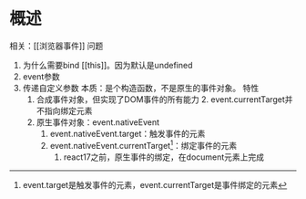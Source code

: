 # 概述
相关：[[浏览器事件]] 
问题
1. 为什么需要bind [[this]]。因为默认是undefined
2. event参数
3. 传递自定义参数
本质：是个构造函数，不是原生的事件对象。
特性
	1. 合成事件对象，但实现了DOM事件的所有能力
		2. event.currentTarget并不指向绑定元素
	2. 原生事件对象：event.nativeEvent
		1. event.nativeEvent.target：触发事件的元素
		2. event.nativeEvent.currentTarget[^1]：绑定事件的元素
			1. react17之前，原生事件的绑定，在document元素上完成

[^1]: event.target是触发事件的元素，event.currentTarget是事件绑定的元素